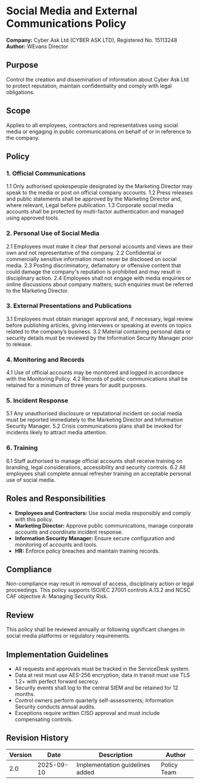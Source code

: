 # Social Media and External Communications Policy

**Company:** Cyber Ask Ltd (CYBER ASK LTD), Registered No. 15113248
**Author:** WEvans Director

## Purpose
Control the creation and dissemination of information about Cyber Ask Ltd to protect reputation, maintain confidentiality and comply with legal obligations.

## Scope
Applies to all employees, contractors and representatives using social media or engaging in public communications on behalf of or in reference to the company.

## Policy
### 1. Official Communications
1.1 Only authorised spokespeople designated by the Marketing Director may speak to the media or post on official company accounts.
1.2 Press releases and public statements shall be approved by the Marketing Director and, where relevant, Legal before publication.
1.3 Corporate social media accounts shall be protected by multi-factor authentication and managed using approved tools.

### 2. Personal Use of Social Media
2.1 Employees must make it clear that personal accounts and views are their own and not representative of the company.
2.2 Confidential or commercially sensitive information must never be disclosed on social media.
2.3 Posting discriminatory, defamatory or offensive content that could damage the company's reputation is prohibited and may result in disciplinary action.
2.4 Employees shall not engage with media enquiries or online discussions about company matters; such enquiries must be referred to the Marketing Director.

### 3. External Presentations and Publications
3.1 Employees must obtain manager approval and, if necessary, legal review before publishing articles, giving interviews or speaking at events on topics related to the company’s business.
3.2 Material containing personal data or security details must be reviewed by the Information Security Manager prior to release.

### 4. Monitoring and Records
4.1 Use of official accounts may be monitored and logged in accordance with the Monitoring Policy.
4.2 Records of public communications shall be retained for a minimum of three years for audit purposes.

### 5. Incident Response
5.1 Any unauthorised disclosure or reputational incident on social media must be reported immediately to the Marketing Director and Information Security Manager.
5.2 Crisis communications plans shall be invoked for incidents likely to attract media attention.

### 6. Training
6.1 Staff authorised to manage official accounts shall receive training on branding, legal considerations, accessibility and security controls.
6.2 All employees shall complete annual refresher training on acceptable personal use of social media.

## Roles and Responsibilities
- **Employees and Contractors:** Use social media responsibly and comply with this policy.
- **Marketing Director:** Approve public communications, manage corporate accounts and coordinate incident response.
- **Information Security Manager:** Ensure secure configuration and monitoring of accounts and tools.
- **HR:** Enforce policy breaches and maintain training records.

## Compliance
Non-compliance may result in removal of access, disciplinary action or legal proceedings. This policy supports ISO/IEC 27001 controls A.13.2 and NCSC CAF objective A: Managing Security Risk.

## Review
This policy shall be reviewed annually or following significant changes in social media platforms or regulatory requirements.

## Implementation Guidelines
- All requests and approvals must be tracked in the ServiceDesk system.
- Data at rest must use AES-256 encryption; data in transit must use TLS 1.2+ with perfect forward secrecy.
- Security events shall log to the central SIEM and be retained for 12 months.
- Control owners perform quarterly self-assessments; Information Security conducts annual audits.
- Exceptions require written CISO approval and must include compensating controls.

## Revision History

| Version | Date | Description | Author |
| ------- | ---------- | ----------------------- | ------ |
| 2.0     | 2025-09-10 | Implementation guidelines added | Policy Team |
